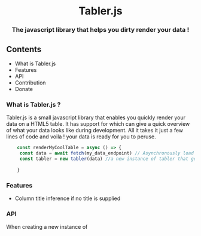 <center> <h1>  Tabler.js </h1> 

### The javascript library that helps you dirty render your data ! 
</center>


## Contents
- What is Tabler.js
- Features
- API
- Contribution
- Donate


### What is Tabler.js ?
Tabler.js is a small javascript library that enables you quickly render your data on a HTML5 table. It has support for which can give a quick overview of what your data looks like during development. All it takes it just a few lines of code and voila ! your data is ready for you to peruse.

```javascript
	const renderMyCoolTable = async () => {
     const data = await fetch(my_data_endpoint) // Asynchronously load the data
     const tabler = new tabler(data) //a new instance of tabler that get renders immediately
        
    }
```

### Features

- Column title inference if no title is supplied


### API 
 When creating a  new instance of